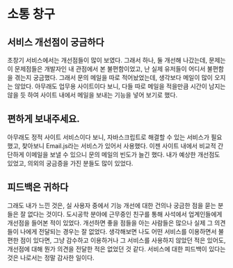 # 소통 창구
## 서비스 개선점이 궁금하다
초창기 서비스에서는 개선점들이 많이 보였다.
그래서 하나, 둘 개선해 나갔는데, 문제는 이 문제점들은 개발자인 내 관점에서 본 불편함이었고, 난 실제 유저들이 어디서 불편함을 겪는지 궁금했다. 그래서 문의 메일을 따로 적어놨었는데, 생각보다 메일이 많이 오지는 않았다. 아무래도 업무용 사이트이다 보니, 다들 따로 메일을 적을만큼 시간이 남지는 않을 듯 하여 사이트 내에서 메일을 보내는 기능을 넣어 보기로 했다.

## 편하게 보내주세요.
아무래도 정적 사이트 서비스이다 보니, 자바스크립트로 해결할 수 있는 서비스가 필요했고, 찾아보니 Email.js라는 서비스가 있어서 사용했다. 이젠 사이트 내에서 비교적 간단하게 이메일을 보낼 수 있으니 문의 메일의 빈도가 늘긴 했다. 내가 예상한 개선점도 있었고, 의외의 궁금증을 가진 분들도 많이 있었다.

## 피드백은 귀하다
그래도 내가 느낀 것은, 실 사용자 중에서 기능 개선에 대한 건의나 궁금한 점을 묻는 분들은 잘 없다는 것이다. 도시공학 분야에 근무중인 친구를 통해 사석에서 업계인들에게 개선점을 들어본 적이 있었다. 개선하면 좋을 점들을 아는 사람들은 많으나 실제 그 의견들이 나에게 전달되는 경우는 잘 없었다. 생각해보면 나도 어떤 서비스를 이용하면서 불편한 점이 있다면, 그냥 감수하고 이용하거나 그 서비스를 사용하지 않았던 적은 있어도, 개선점에 대해 뭔가 의견을 전달한 적은 없었던 것 같다. 서비스에 대한 피드백이 있다는 것은 나로서는 정말 감사한 일이다.